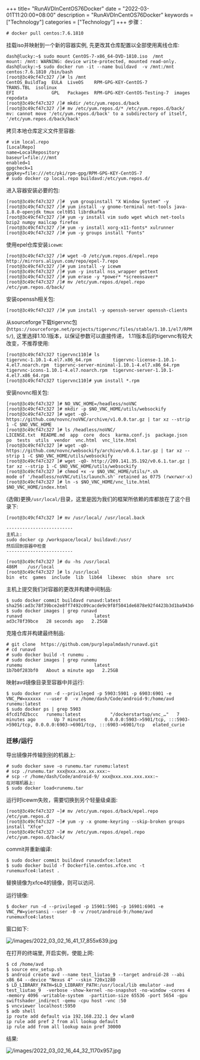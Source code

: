 +++
title= "RunAVDInCentOS76Docker"
date = "2022-03-01T11:20:00+08:00"
description = "RunAVDInCentOS76Docker"
keywords = ["Technology"]
categories = ["Technology"]
+++
步骤：   

```
# docker pull centos:7.6.1810
```
挂载iso并映射到一个新的容器实例, 先更改其仓库配置以全部使用离线仓库:    

```
dash@lucky:~$ sudo mount CentOS-7-x86_64-DVD-1810.iso  /mnt
mount: /mnt: WARNING: device write-protected, mounted read-only.
dash@lucky:~$ sudo docker run -it --name buildavd  -v /mnt:/mnt centos:7.6.1810 /bin/bash
[root@3c49cf47c327 /]# ls /mnt
CentOS_BuildTag  EULA  LiveOS    RPM-GPG-KEY-CentOS-7          TRANS.TBL  isolinux
EFI              GPL   Packages  RPM-GPG-KEY-CentOS-Testing-7  images     repodata
[root@3c49cf47c327 /]# mkdir /etc/yum.repos.d/back
[root@3c49cf47c327 /]# mv /etc/yum.repos.d/* /etc/yum.repos.d/back/
mv: cannot move '/etc/yum.repos.d/back' to a subdirectory of itself, '/etc/yum.repos.d/back/back'
```
拷贝本地仓库定义文件至容器:    

```
# vim local.repo
[LocalRepo]
name=LocalRepository
baseurl=file:///mnt
enabled=1
gpgcheck=1
gpgkey=file:///etc/pki/rpm-gpg/RPM-GPG-KEY-CentOS-7
# sudo docker cp local.repo buildavd:/etc/yum.repos.d/
```
进入容器安装必要的包:   

```
[root@3c49cf47c327 /]#  yum groupinstall "X Window System" -y
[root@3c49cf47c327 /]# yum install -y gnome-terminal net-tools java-1.8.0-openjdk tmux celt051 librdkafka
[root@3c49cf47c327 /]# yum -y install vim sudo wget which net-tools bzip2 numpy mailcap firefox
[root@3c49cf47c327 /]# yum -y install xorg-x11-fonts* xulrunner
[root@3c49cf47c327 /]# yum -y groups install "Fonts"
```
使用epel仓库安装`icewm`:    

```
[root@3c49cf47c327 /]# wget -O /etc/yum.repos.d/epel.repo http://mirrors.aliyun.com/repo/epel-7.repo
[root@3c49cf47c327 /]# yum install -y icewm
[root@3c49cf47c327 /]# yum -y install nss_wrapper gettext
[root@3c49cf47c327 /]# yum erase -y *power* *screensaver*
[root@3c49cf47c327 /]# mv /etc/yum.repos.d/epel.repo /etc/yum.repos.d/back/
```

安装openssh相关包:   
```
[root@3c49cf47c327 /]# yum install -y openssh-server openssh-clients
```
从sourceforge下载tigervnc包(`https://sourceforge.net/projects/tigervnc/files/stable/1.10.1/el7/RPMS/`), 这里选择1.10.1版本，以保证参数可以直接传递， 1.11版本后的tigervnc有较大改变，不推荐使用:    

```
[root@3c49cf47c327 tigervnc110]# ls
tigervnc-1.10.1-4.el7.x86_64.rpm        tigervnc-license-1.10.1-4.el7.noarch.rpm  tigervnc-server-minimal-1.10.1-4.el7.x86_64.rpm
tigervnc-icons-1.10.1-4.el7.noarch.rpm  tigervnc-server-1.10.1-4.el7.x86_64.rpm
[root@3c49cf47c327 tigervnc110]# yum install *.rpm
```
安装novnc相关包:    

```
[root@3c49cf47c327 ]# NO_VNC_HOME=/headless/noVNC
[root@3c49cf47c327 ]# mkdir -p $NO_VNC_HOME/utils/websockify
[root@3c49cf47c327 ]# wget -qO- https://github.com/novnc/noVNC/archive/v1.0.0.tar.gz | tar xz --strip 1 -C $NO_VNC_HOME
[root@3c49cf47c327 ]# ls /headless/noVNC/
LICENSE.txt  README.md  app  core  docs  karma.conf.js  package.json  po  tests  utils  vendor  vnc.html  vnc_lite.html
[root@3c49cf47c327 ]# wget -qO- https://github.com/novnc/websockify/archive/v0.6.1.tar.gz | tar xz --strip 1 -C $NO_VNC_HOME/utils/websockify
[root@3c49cf47c327 ]# wget -qO- http://209.141.35.192/v0.6.1.tar.gz | tar xz --strip 1 -C $NO_VNC_HOME/utils/websockify
[root@3c49cf47c327 ]# chmod +x -v $NO_VNC_HOME/utils/*.sh
mode of '/headless/noVNC/utils/launch.sh' retained as 0775 (rwxrwxr-x)
[root@3c49cf47c327 ]# ln -s $NO_VNC_HOME/vnc_lite.html $NO_VNC_HOME/index.html
```
(选做)更换`/usr/local/`目录，这里是因为我们的框架所依赖的库都放在了这个目录下:    

```
[root@3c49cf47c327 ]# mv /usr/local/ /usr/local.back

-------------------------
主机上:   
sudo docker cp /workspace/local/ buildavd:/usr/
然后回到容器中检查
-------------------------

[root@3c49cf47c327 ]# du -hs /usr/local
486M	/usr/local
[root@3c49cf47c327 ]# ls /usr/local
bin  etc  games  include  lib  lib64  libexec  sbin  share  src
```
主机上提交我们对容器的更改并构建中间制品:   

```
$ sudo docker commit buildavd runavd:latest
sha256:ad3c78f39bce2e8ff7492c09cacde9c9f8f5041de6878e92f4423b3d1ba943d4
$ sudo docker images | grep runavd
runavd                           latest                                       ad3c78f39bce   28 seconds ago   2.25GB
```
克隆仓库并构建最终制品:    

```
# git clone  https://github.com/purplepalmdash/runavd.git
# cd runavd
# sudo docker build -t runemu .
# sudo docker images | grep runemu
runemu                           latest                                       1b7b0f283bf0   About a minute ago   2.25GB
```
映射avd镜像目录至容器中并运行:    

```
$ sudo docker run -d --privileged -p 5903:5901 -p 6903:6901 -e VNC_PW=xxxxxx  --user 0  -v /home/dash/Code/android-9:/home/avd runemu:latest
$ sudo docker ps | grep 5903
4fcd1fd2bccc   runemu:latest           "/dockerstartup/vnc_…"   7 minutes ago       Up 7 minutes       0.0.0.0:5903->5901/tcp, :::5903->5901/tcp, 0.0.0.0:6903->6901/tcp, :::6903->6901/tcp   elated_curie
```

### 迁移/运行
导出镜像并传输到别的机器上:    

```
# sudo docker save -o runemu.tar runemu:latest
# scp ./runemu.tar xxx@xxx.xxx.xx.xxx:~
# scp -r /home/dash/Code/android-9/ xxx@xxx.xxx.xxx.xxx:~
在对端机器上:  
$ sudo docker load<runemu.tar
```
运行时icewm失败，需要切换到另个轻量级桌面:   

```
[root@3c49cf47c327 ~]# mv /etc/yum.repos.d/back/epel.repo /etc/yum.repos.d
[root@3c49cf47c327 ~]# yum -y -x gnome-keyring --skip-broken groups install "Xfce"
[root@3c49cf47c327 ~]# mv /etc/yum.repos.d/epel.repo /etc/yum.repos.d/back/
```
commit并重新编译:    

```
$ sudo docker commit buildavd runavdxfce:latest
$ sudo docker build -f Dockerfile.centos.xfce.vnc -t runemuxfce4:latest .
```
替换镜像为xfce4的镜像，则可以访问.   

运行镜像:    

```
$ docker run -d --privileged -p 15901:5901 -p 16901:6901 -e VNC_PW=yiersansi --user -0 -v /root/android-9:/home/avd runemuxfce4:latest
```
窗口如下:    

![/images/2022_03_02_16_41_17_855x639.jpg](/images/2022_03_02_16_41_17_855x639.jpg)

在打开的终端里, 开启实例，使能上网:    

```
$ cd /home/avd
$ source env_setup.sh
$ android create avd --name test_liutao_9 --target android-28 --abi x86_64 --device "Nexus 4" --skin 720x1280
$ LD_LIBRARY_PATH=$LD_LIBRARY_PATH:/usr/local/lib emulator -avd  test_liutao_9  -verbose -show-kernel -no-snapshot -no-window -cores 4 -memory 4096 -writable-system  -partition-size 65536 -port 5654 -gpu swiftshader_indirect -qemu -cpu host -vnc :50
$ vncviewer localhost:5950
$ adb shell
ip route add default via 192.168.232.1 dev wlan0
ip rule add pref 2 from all lookup default
ip rule add from all lookup main pref 30000
```
结果:   

![/images/2022_03_02_16_44_32_1170x957.jpg](/images/2022_03_02_16_44_32_1170x957.jpg)

